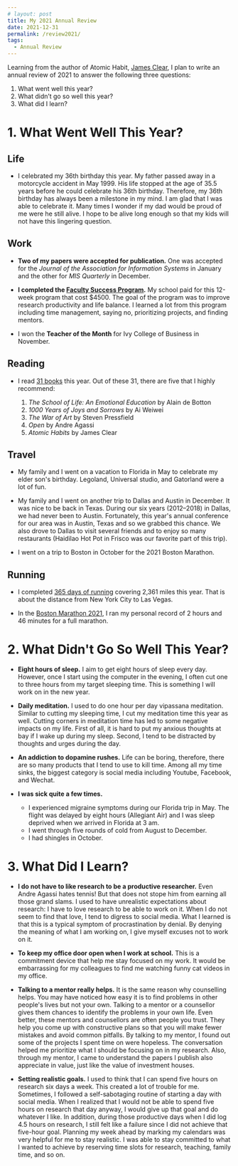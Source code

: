 ```yaml
---
# layout: post
title: My 2021 Annual Review
date: 2021-12-31
permalink: /review2021/
tags:
  - Annual Review
---
```



Learning from the author of Atomic Habit, [James Clear](https://jamesclear.com/2019-annual-review), I plan to write an annual review of 2021 to answer the following three questions:

1. What went well this year?
1. What didn’t go so well this year?
1. What did I learn? 

# 1. What Went Well This Year?

## Life

- I celebrated my 36th birthday this year. My father passed away in a motorcycle accident in May 1999. His life stopped at the age of 35.5 years before he could celebrate his 36th birthday. Therefore, my 36th birthday has always been a milestone in my mind. I am glad that I was able to celebrate it. Many times I wonder if my dad would be proud of me were he still alive. I hope to be alive long enough so that my kids will not have this lingering question.

## Work

- **Two of my papers were accepted for publication.** One was accepted for the *Journal of the Association for Information Systems* in January and the other for *MIS Quarterly* in December. 

- **I completed the [Faculty Success Program](https://www.facultydiversity.org/fsp-bootcamp).** My school paid for this 12-week program that cost $4500. The goal of the program was to improve research productivity and life balance. I learned a lot from this program including time management, saying no, prioritizing projects, and finding mentors.  

- I won the **Teacher of the Month** for Ivy College of Business in November. 

## Reading

- I read [31 books](https://www.goodreads.com/user_challenges/25513643) this year. Out of these 31, there are five that I highly recommend: 

    1. *The School of Life: An Emotional Education* by Alain de Botton
    2. *1000 Years of Joys and Sorrows* by Ai Weiwei
    3. *The War of Art* by Steven Pressfield
    4. *Open* by Andre Agassi
    5. *Atomic Habits* by James Clear


## Travel

- My family and I went on a vacation to Florida in May to celebrate my elder son's birthday. Legoland, Universal studio, and Gatorland were a lot of fun. 

- My family and I went on another trip to Dallas and Austin in December. It was nice to be back in Texas. During our six years (2012–2018) in Dallas, we had never been to Austin. Fortunately, this year's annual conference for our area was in Austin, Texas and so we grabbed this chance. We also drove to Dallas to visit several friends and to enjoy so many restaurants (Haidilao Hot Pot in Frisco was our favorite part of this trip).

- I went on a trip to Boston in October for the 2021 Boston Marathon. 

## Running

- I completed [365 days of running](https://www.strava.com/athletes/12995121/posts/19159354) covering 2,361 miles this year. That is about the distance from New York City to Las Vegas. 

- In the [Boston Marathon 2021](https://boston.r.mikatiming.com/2021/?content=detail&fpid=search&pid=search&idp=9TGHS6FF144A69&lang=EN_CAP&event=R&event_main_group=runner&pidp=start&search%5Bname%5D=Nie&search%5Bfirstname%5D=Cheng&search_event=R#), I ran my personal record of 2 hours and 46 minutes for a full marathon. 

# 2. What Didn't Go So Well This Year?

- **Eight hours of sleep.** I aim to get eight hours of sleep every day. However, once I start using the computer in the evening, I often cut one to three hours from my target sleeping time. This is something I will work on in the new year. 

- **Daily meditation.** I used to do one hour per day vipassana meditation. Similar to cutting my sleeping time, I cut my meditation time this year as well. Cutting corners in meditation time has led to some negative impacts on my life. First of all, it is hard to put my anxious thoughts at bay if I wake up during my sleep. Second, I tend to be distracted by thoughts and urges during the day. 

- **An addiction to dopamine rushes.** Life can be boring, therefore, there are so many products that I tend to use to kill time. Among all my time sinks, the biggest category is social media including Youtube, Facebook, and Wechat. 

- **I was sick quite a few times.**
    - I experienced migraine symptoms during our Florida trip in May. The flight was delayed by eight hours (Allegiant Air) and I was sleep deprived when we arrived in Florida at 3 am. 
    - I went through five rounds of cold from August to December. 
    - I had shingles in October. 

# 3. What Did I Learn? 

- **I do not have to like research to be a productive researcher.** Even Andre Agassi hates tennis! But that does not stope him from earning all those grand slams. I used to have unrealistic expectations about research: I have to love research to be able to work on it. When I do not seem to find that love, I tend to digress to social media. What I learned is that this is a typical symptom of procrastination by denial. By denying the meaning of what I am working on, I give myself excuses not to work on it. 

- **To keep my office door open when I work at school.** This is a commitment device that help me stay focused on my work. It would be embarrassing for my colleagues to find me watching funny cat videos in my office. 

- **Talking to a mentor really helps.** It is the same reason why counselling helps. You may have noticed how easy it is to find problems in other people's lives but not your own. Talking to a mentor or a counsellor gives them chances to identify the problems in your own life. Even better, these mentors and counsellors are often people you trust. They help you come up with constructive plans so that you will make fewer mistakes and avoid common pitfalls. By talking to my mentor, I found out some of the projects I spent time on were hopeless. The conversation helped me prioritize what I should be focusing on in my research. Also, through my mentor, I came to understand the papers I publish also appreciate in value, just like the value of investment houses. 

- **Setting realistic goals.** I used to think that I can spend five hours on research six days a week. This created a lot of trouble for me. Sometimes, I followed a self-sabotaging routine of starting a day with social media. When I realized that I would not be able to spend five hours on research that day anyway, I would give up that goal and do whatever I like. In addition, during those productive days when I did log 4.5 hours on research, I still felt like a failure since I did not achieve that five-hour goal. Planning my week ahead by marking my calendars was very helpful for me to stay realistic. I was able to stay committed to what I wanted to achieve by reserving time slots for research, teaching, family time, and so on. 
